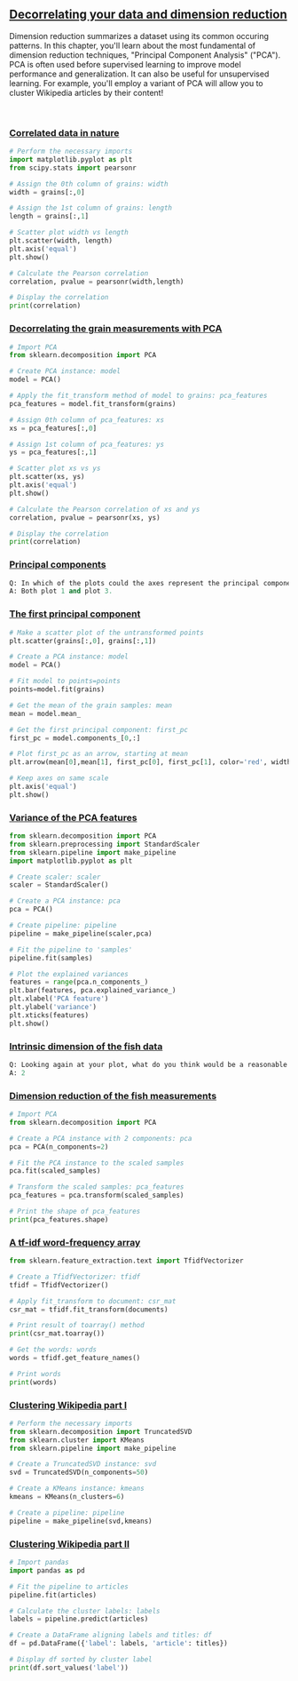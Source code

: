 ## [Decorrelating your data and dimension reduction](https://campus.datacamp.com/courses/unsupervised-learning-in-python/decorrelating-your-data-and-dimension-reduction)

Dimension reduction summarizes a dataset using its common occuring patterns. In this chapter, you'll learn about the most fundamental of dimension reduction techniques, "Principal Component Analysis" ("PCA"). PCA is often used before supervised learning to improve model performance and generalization. It can also be useful for unsupervised learning. For example, you'll employ a variant of PCA will allow you to cluster Wikipedia articles by their content!

<br>

### [Correlated data in nature](https://campus.datacamp.com/courses/unsupervised-learning-in-python/decorrelating-your-data-and-dimension-reduction?ex=2)

```Python
# Perform the necessary imports
import matplotlib.pyplot as plt
from scipy.stats import pearsonr

# Assign the 0th column of grains: width
width = grains[:,0]

# Assign the 1st column of grains: length
length = grains[:,1]

# Scatter plot width vs length
plt.scatter(width, length)
plt.axis('equal')
plt.show()

# Calculate the Pearson correlation
correlation, pvalue = pearsonr(width,length)

# Display the correlation
print(correlation)
```

### [Decorrelating the grain measurements with PCA](https://campus.datacamp.com/courses/unsupervised-learning-in-python/decorrelating-your-data-and-dimension-reduction?ex=3)

```Python
# Import PCA
from sklearn.decomposition import PCA

# Create PCA instance: model
model = PCA()

# Apply the fit_transform method of model to grains: pca_features
pca_features = model.fit_transform(grains)

# Assign 0th column of pca_features: xs
xs = pca_features[:,0]

# Assign 1st column of pca_features: ys
ys = pca_features[:,1]

# Scatter plot xs vs ys
plt.scatter(xs, ys)
plt.axis('equal')
plt.show()

# Calculate the Pearson correlation of xs and ys
correlation, pvalue = pearsonr(xs, ys)

# Display the correlation
print(correlation)
```

### [Principal components](https://campus.datacamp.com/courses/unsupervised-learning-in-python/decorrelating-your-data-and-dimension-reduction?ex=4)

```Python
Q: In which of the plots could the axes represent the principal components of the point cloud?
A: Both plot 1 and plot 3.
```

### [The first principal component](https://campus.datacamp.com/courses/unsupervised-learning-in-python/decorrelating-your-data-and-dimension-reduction?ex=6)

```Python
# Make a scatter plot of the untransformed points
plt.scatter(grains[:,0], grains[:,1])

# Create a PCA instance: model
model = PCA()

# Fit model to points=points
points=model.fit(grains)

# Get the mean of the grain samples: mean
mean = model.mean_

# Get the first principal component: first_pc
first_pc = model.components_[0,:]

# Plot first_pc as an arrow, starting at mean
plt.arrow(mean[0],mean[1], first_pc[0], first_pc[1], color='red', width=0.01)

# Keep axes on same scale
plt.axis('equal')
plt.show()
```

### [Variance of the PCA features](https://campus.datacamp.com/courses/unsupervised-learning-in-python/decorrelating-your-data-and-dimension-reduction?ex=7)

```Python
from sklearn.decomposition import PCA
from sklearn.preprocessing import StandardScaler
from sklearn.pipeline import make_pipeline
import matplotlib.pyplot as plt

# Create scaler: scaler
scaler = StandardScaler()

# Create a PCA instance: pca
pca = PCA()

# Create pipeline: pipeline
pipeline = make_pipeline(scaler,pca)

# Fit the pipeline to 'samples'
pipeline.fit(samples)

# Plot the explained variances
features = range(pca.n_components_)
plt.bar(features, pca.explained_variance_)
plt.xlabel('PCA feature')
plt.ylabel('variance')
plt.xticks(features)
plt.show()
```

### [Intrinsic dimension of the fish data](https://campus.datacamp.com/courses/unsupervised-learning-in-python/decorrelating-your-data-and-dimension-reduction?ex=8)

```Python
Q: Looking again at your plot, what do you think would be a reasonable choice for the "intrinsic dimension" of the fish measurements?
A: 2
```

### [Dimension reduction of the fish measurements](https://campus.datacamp.com/courses/unsupervised-learning-in-python/decorrelating-your-data-and-dimension-reduction?ex=10)

```Python
# Import PCA
from sklearn.decomposition import PCA

# Create a PCA instance with 2 components: pca
pca = PCA(n_components=2)

# Fit the PCA instance to the scaled samples
pca.fit(scaled_samples)

# Transform the scaled samples: pca_features
pca_features = pca.transform(scaled_samples)

# Print the shape of pca_features
print(pca_features.shape)
```

### [A tf-idf word-frequency array](https://campus.datacamp.com/courses/unsupervised-learning-in-python/decorrelating-your-data-and-dimension-reduction?ex=11)

```Python
from sklearn.feature_extraction.text import TfidfVectorizer

# Create a TfidfVectorizer: tfidf
tfidf = TfidfVectorizer() 

# Apply fit_transform to document: csr_mat
csr_mat = tfidf.fit_transform(documents)

# Print result of toarray() method
print(csr_mat.toarray())

# Get the words: words
words = tfidf.get_feature_names()

# Print words
print(words)
```

### [Clustering Wikipedia part I](https://campus.datacamp.com/courses/unsupervised-learning-in-python/decorrelating-your-data-and-dimension-reduction?ex=12)

```Python
# Perform the necessary imports
from sklearn.decomposition import TruncatedSVD
from sklearn.cluster import KMeans
from sklearn.pipeline import make_pipeline

# Create a TruncatedSVD instance: svd
svd = TruncatedSVD(n_components=50)

# Create a KMeans instance: kmeans
kmeans = KMeans(n_clusters=6)

# Create a pipeline: pipeline
pipeline = make_pipeline(svd,kmeans)
```

### [Clustering Wikipedia part II](https://campus.datacamp.com/courses/unsupervised-learning-in-python/decorrelating-your-data-and-dimension-reduction?ex=13)

```Python
# Import pandas
import pandas as pd

# Fit the pipeline to articles
pipeline.fit(articles)

# Calculate the cluster labels: labels
labels = pipeline.predict(articles)

# Create a DataFrame aligning labels and titles: df
df = pd.DataFrame({'label': labels, 'article': titles})

# Display df sorted by cluster label
print(df.sort_values('label'))
```